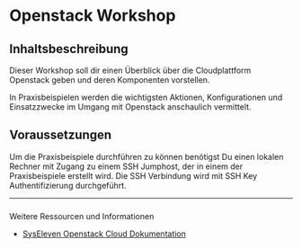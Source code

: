 # Openstack Workshop

## Inhaltsbeschreibung

Dieser Workshop soll dir einen Überblick über die Cloudplattform Openstack geben 
und deren Komponenten vorstellen.

In Praxisbeispielen werden die wichtigsten Aktionen, Konfigurationen und Einsatzzwecke
im Umgang mit Openstack anschaulich vermittelt.

## Voraussetzungen

Um die Praxisbeispiele durchführen zu können benötigst Du einen lokalen Rechner
mit Zugang zu einem SSH Jumphost, der in einem der Praxisbeispiele erstellt wird.
Die SSH Verbindung wird mit SSH Key Authentifizierung durchgeführt.

---

###

Weitere Ressourcen und Informationen

* [SysEleven Openstack Cloud Dokumentation](https://docs.syseleven.de/syseleven-stack/en)
